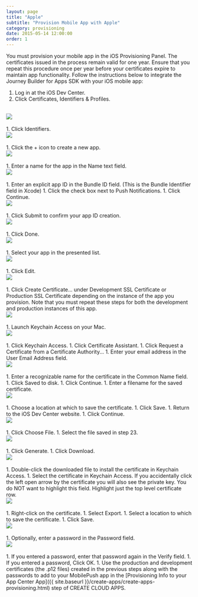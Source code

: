 ```yaml
---
layout: page
title: "Apple"
subtitle: "Provision Mobile App with Apple"
category: provisioning
date: 2015-05-14 12:00:00
order: 1
---
```

You must provision your mobile app in the iOS Provisioning Panel. The certificates issued in the process remain valid for one year. Ensure that you repeat this procedure once per year before your certificates expire to maintain app functionality. Follow the instructions below to integrate the Journey Builder for Apps SDK with your iOS mobile app:

1. Log in at the iOS Dev Center.
1. Click Certificates, Identifiers & Profiles.
<br/>
 <img class="img-responsive" src="{{ site.baseurl }}/assets/ioscertificates_step1.png" /><br/>
<br/>
1. Click Identifiers.
<br/>
 <img class="img-responsive" src="{{ site.baseurl }}/assets/ioscertificates_step2.png" /><br/>
<br/>
1. Click the + icon to create a new app.
<br/>
 <img class="img-responsive" src="{{ site.baseurl }}/assets/ioscertificates_step3.png" /><br/>
<br/>
1. Enter a name for the app in the Name text field.
<br/>
 <img class="img-responsive" src="{{ site.baseurl }}/assets/ioscertificates_step4.png" /><br/>
 <br/>
1. Enter an explicit app ID in the Bundle ID field. (This is the Bundle Identifier field in Xcode)
1. Click the check box next to Push Notifications.
1. Click Continue.
<br/>
 <img class="img-responsive" src="{{ site.baseurl }}/assets/ioscertificates_step5.png" /><br/>
 <br/>
1. Click Submit to confirm your app ID creation.
<br/>
 <img class="img-responsive" src="{{ site.baseurl }}/assets/ioscertificates_step6.png" /><br/>
 <br/>
1. Click Done.
<br/>
 <img class="img-responsive" src="{{ site.baseurl }}/assets/ioscertificates_step7.png" /><br/>
 <br/>
1. Select your app in the presented list.
<br/>
 <img class="img-responsive" src="{{ site.baseurl }}/assets/ioscertificates_step8.png" /><br/>
 <br/>
1. Click Edit.
<br/>
 <img class="img-responsive" src="{{ site.baseurl }}/assets/ioscertificates_step9.png" /><br/>
 <br/>
1. Click Create Certificate... under Development SSL Certificate or Production SSL Certificate depending on the instance of the app you provision. Note that you must repeat these steps for both the development and production instances of this app.
<br/>
 <img class="img-responsive" src="{{ site.baseurl }}/assets/ioscertificates_step10.png" /><br/>
<br/>
1. Launch Keychain Access on your Mac.
<br/>
 <img class="img-responsive" src="{{ site.baseurl }}/assets/ioskeychain19.jpg" /><br/>
<br/>
1. Click Keychain Access.
1. Click Certificate Assistant.
1. Click Request a Certificate from a Certificate Authority...
1. Enter your email address in the User Email Address field.
<br/>
 <img class="img-responsive" src="{{ site.baseurl }}/assets/ioscertificateinformation20.jpg" /><br/>
<br/>
1. Enter a recognizable name for the certificate in the Common Name field.
1. Click Saved to disk.
1. Click Continue.
1. Enter a filename for the saved certificate.
<br/>
 <img class="img-responsive" src="{{ site.baseurl }}/assets/iossavecsr21.jpeg" /><br/>
<br/>
1. Choose a location at which to save the certificate.
1. Click Save.
1. Return to the iOS Dev Center website.
1. Click Continue.
<br/>
 <img class="img-responsive" src="{{ site.baseurl }}/assets/ioscertificates_step11.png" /><br/>
<br/>
1. Click Choose File.
1. Select the file saved in step 23.
<br/>
 <img class="img-responsive" src="{{ site.baseurl }}/assets/ioscertificates_step12.png" /><br/>
<br/>
1. Click Generate.
1. Click Download.
<br/>
 <img class="img-responsive" src="{{ site.baseurl }}/assets/ioscertificates_step13.png" /><br/>
<br/>
1. Double-click the downloaded file to install the certificate in Keychain Access.
1. Select the certificate in Keychain Access. If you accidentally click the left open arrow by the certificate you will also see the private key. You do NOT want to highlight this field. Highlight just the top level certificate row. 
<br/>
 <img class="img-responsive" src="{{ site.baseurl }}/assets/ioscertificates_step14.png" /><br/>
<br/>
1. Right-click on the certificate.
1. Select Export.
1. Select a location to which to save the certificate.
1. Click Save.
<br/>
 <img class="img-responsive" src="{{ site.baseurl }}/assets/ioscertificates_step15.png" /><br/>
<br/>
1. Optionally, enter a password in the Password field.
<br/>
 <img class="img-responsive" src="{{ site.baseurl }}/assets/iospassword26.jpg" /><br/>
<br/>
1. If you entered a password, enter that password again in the Verify field.
1. If you entered a password, Click OK.
1. Use the production and development certificates (the .p12 files) created in the previous steps along with the passwords to add to your MobilePush app in the [Provisioning Info to your App Center App]({{ site.baseurl }}/create-apps/create-apps-provisioning.html) step of CREATE CLOUD APPS.